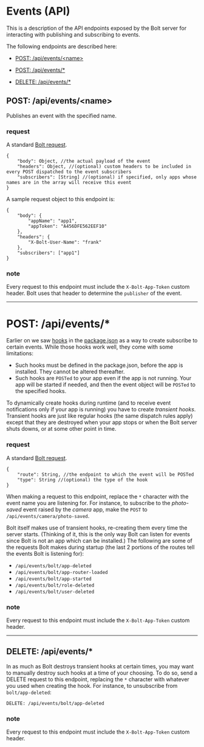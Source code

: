 # Events \(API\)

This is a description of the API endpoints exposed by the Bolt server for interacting with publishing and subscribing to events.

The following endpoints are described here:

* [POST: /api/events/&lt;name&gt;](#post-apieventsname)

* [POST: /api/events/\*](#post-apievents)

* [DELETE: /api/events/\*](#delete-apievents)

## POST: /api/events/&lt;name&gt;

Publishes an event with the specified name.

### request

A standard [Bolt request](bolt-request.md).

```
{
    "body": Object, //the actual payload of the event
    "headers": Object, //(optional) custom headers to be included in every POST dispatched to the event subscribers
    "subscribers": [String] //(optional) if specified, only apps whose names are in the array will receive this event
}
```

A sample request object to this endpoint is:

```
{
    "body": {
        "appName": "app1",
        "appToken": "A456DFE562EEF10"
    },
    "headers": {
        "X-Bolt-User-Name": "frank"
    },
    "subscribers": ["app1"]
}
```

### note

Every request to this endpoint must include the `X-Bolt-App-Token` custom header. Bolt uses that header to determine the `publisher` of the event.

---

# POST: /api/events/\*

Earlier on we saw [hooks](/hooks.md) in the [package.json](/packagejson.md) as a way to create subscribe to certain events. While those hooks work well, they come with some limitations:

* Such hooks must be defined in the package.json, before the app is installed. They cannot be altered thereafter.
* Such hooks are `POSTed` to your app even if the app is not running. Your app will be started if needed, and then the event object will be `POSTed` to the specified hooks.

To dynamically create hooks during runtime \(and to receive event notifications only if your app is running\) you have to create _transient hooks_. Transient hooks are just like regular hooks \(the same dispatch rules apply\) except that they are destroyed when your app stops or when the Bolt server shuts downs, or at some other point in time.

### request

A standard [Bolt request](bolt-request.md).

```
{
    "route": String, //the endpoint to which the event will be POSTed
    "type": String //(optional) the type of the hook
}
```

When making a request to this endpoint, replace the `*` character with the event name you are listening for. For instance, to subscribe to the _photo-saved_ event raised by the _camera_ app, make the `POST` to `/api/events/camera/photo-saved`.

Bolt itself makes use of transient hooks, re-creating them every time the server starts. \(Thinking of it, this is the only way Bolt can listen for events since Bolt is not an app which can be installed.\) The following are some of the requests Bolt makes during startup \(the last 2 portions of the routes tell the events Bolt is listening for\):

* `/api/events/bolt/app-deleted`
* `/api/events/bolt/app-router-loaded`
* `/api/events/bolt/app-started`
* `/api/events/bolt/role-deleted`
* `/api/events/bolt/user-deleted`

### note

Every request to this endpoint must include the `X-Bolt-App-Token` custom header.

---

## DELETE: /api/events/\*

In as much as Bolt destroys transient hooks at certain times, you may want to manually destroy such hooks at a time of your choosing. To do so, send a DELETE request to this endpoint, replacing the `*` character with whatever you used when creating the hook. For instance, to unsubscribe from `bolt/app-deleted`:

```
DELETE: /api/events/bolt/app-deleted
```

### note

Every request to this endpoint must include the `X-Bolt-App-Token` custom header.

